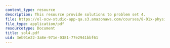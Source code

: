 ```yaml
---
content_type: resource
description: This resource provide solutions to problem set 4.
file: https://ol-ocw-studio-app-qa.s3.amazonaws.com/courses/8-01x-physics-i-classical-mechanics-with-an-experimental-focus-fall-2002/3eb91e223a8e971e038177e2941bbf61_sol4.pdf
file_type: application/pdf
resourcetype: Document
title: sol4.pdf
uid: 3eb91e22-3a8e-971e-0381-77e2941bbf61
---
```

